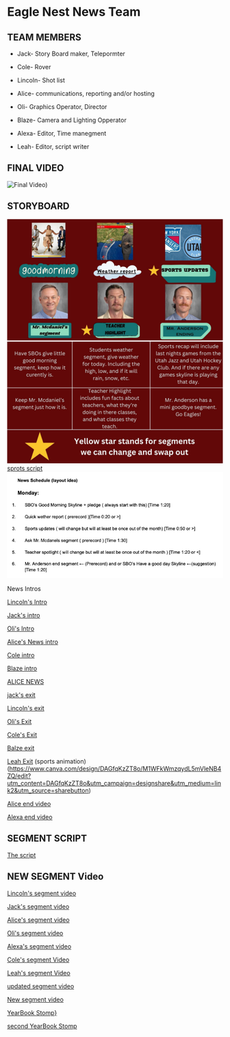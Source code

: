 # Eagle Nest News Team

## TEAM MEMBERS
* Jack- Story Board maker, Telepormter

* Cole- Rover

* Lincoln- Shot list 

* Alice- communications, reporting and/or hosting

* Oli- Graphics Operator, Director

* Blaze- Camera and Lighting Opperator

* Alexa- Editor, Time manegment

* Leah- Editor, script writer

## FINAL VIDEO
![Final Video](https://drive.google.com/file/d/1JyqKwVlvxQ3hBbx1LoQ2QUkLohYakEMO/view?usp=sharing))

## STORYBOARD

![Storyboard](https://github.com/9637642/TEAM-2/blob/main/Assests/1.jpg?raw=true)
![Storyboard info](https://github.com/9637642/TEAM-2/blob/main/Assests/2.jpg?raw=true)
[sprots script](https://docs.google.com/document/d/1bEp5eyESyJlo-x42p9tUfS91G_-NGfX-p9MrurC4_MY/edit?tab=t.0)
![News Schedule layout idea](https://github.com/9637642/TEAM-2/blob/main/Assests/News%20Schedule%20(layout%20idea).png?raw=true)

News Intros

[Lincoln's Intro](https://drive.google.com/file/d/1tW8SCLG61TsXtlgNlBIR5bZqEYyoDPRi/view?usp=sharing)

[Jack's intro](https://drive.google.com/file/d/1yvJ9wAd8m5NMgO7-cUEY-bAIOLVvY_xt/view?usp=sharing)

[Oli's Intro](https://www.canva.com/design/DAGc2c9vZ0k/ik8zBX2xWGjxPHDVeJausg/edit?utm_content=DAGc2c9vZ0k&utm_campaign=designshare&utm_medium=link2&utm_source=sharebutton)


[Alice's News intro](https://www.canva.com/design/DAGdCTff10k/mX5HGV1305shfMQxmQ5hyQ/edit?utm_content=DAGdCTff10k&utm_campaign=designshare&utm_medium=link2&utm_source=sharebutton)

[Cole intro](https://github.com/user-attachments/assets/bd51dd5e-91f7-4738-beba-19d8a1a4b2b1)

[Blaze intro](https://github.com/user-attachments/assets/60dc6882-c305-4c96-a3aa-292be30f76a2)

[ALICE NEWS](https://drive.google.com/file/d/1LlhwWMRIDdKMNEQ_-zvq2k1AcoHKg6ZC/view?usp=sharing)

[jack's exit](https://drive.google.com/file/d/1KqyYf3HWMRG-IGFR6oHsW7C4W7lcqjmq/view?usp=sharing)

[Lincoln's exit](https://drive.google.com/file/d/1GCxUUoF9nTwgXOKrcO02nlf9BZgRL2nD/view?usp=sharing)

[Oli's Exit](https://drive.google.com/file/d/1Y2YfKCRNrjDEAH8qavAMYntaYaSW-pcp/view?usp=sharing)

[Cole's Exit](https://drive.google.com/file/d/13a-WoL8DErZgfmtaCuloyJYLtiZRrwr7/view?usp=sharing)

[Balze exit](https://drive.google.com/file/d/1lBvQp1TJMoXwN2YcBY95akhCvzf1czcP/view?usp=drive_web)

[Leah Exit](https://drive.google.com/file/d/1zihSMATADLFu4N5HKS6qCNOldBjh3zIr/view?usp=sharing)
(sports animation) (https://www.canva.com/design/DAGfqKzZT8o/M1WFkWmzqydL5mVleNB4ZQ/edit?utm_content=DAGfqKzZT8o&utm_campaign=designshare&utm_medium=link2&utm_source=sharebutton)


[Alice end video](https://drive.google.com/file/d/1LlhwWMRIDdKMNEQ_-zvq2k1AcoHKg6ZC/view?usp=drive_link)

[Alexa end video](https://drive.google.com/file/d/1DFVHbs-lQzq24DHtNrQMT3qHNLbZt0w8/view?usp=share_link)

## SEGMENT SCRIPT
[The script](https://docs.google.com/document/d/1dqbiRRlLFV71N3c6d5MueOyLiF7ModTJo6v9C962AO0/edit?usp=sharing)

##  NEW SEGMENT Video
[Lincoln's segment video](https://drive.google.com/file/d/1LfuxEpkVcfPcA2RTW8TpqjVFtMKzPgcy/view?usp=sharing)

[Jack's segment video](https://drive.google.com/file/d/1w2rsWpZvBn_pQAnU94I0JvqwMeBA9Tlk/view?usp=sharing)

[Alice's segment video](https://drive.google.com/file/d/1RyFa0JUsua7PGWJfvXqDjrKvIdtMyT2h/view?usp=drive_link)

[Oli's segment video](https://drive.google.com/file/d/1AwKY2A4VvQcfbDHU5fIbXh984zSNcXFm/view?usp=sharing)

[Alexa's segment video](https://drive.google.com/file/d/1vbEcofAT-Tfrj68UytcTPjuNWq-giK8c/view?usp=sharing)

[Cole's segment Video](https://drive.google.com/file/d/1QfzaZJ3IS_2BTTzUAoYnV2-TiGz7d73X/view?usp=sharing)

[Leah's segment Video](https://drive.google.com/file/d/194mQJ7JsEFYLLydCKHtTLbPJcY8fjAYz/view?usp=sharing)

[updated segment video](https://drive.google.com/file/d/1qOlmESWA9iEjZ0CIo1rVIi39Hyntk34M/view?usp=sharing)

[New segment video](https://www.capcut.com/editor/2EC81E9E-5B77-4402-B7B4-ABFAB85138F7?workspaceId=7478730618814300166&spaceId=7478729803068179462&utm_medium=Product&utm_source=draftshare&utm_campaign=link)

[YearBook Stomp}](https://drive.google.com/file/d/1b4BJmXZXyRWyZerXtD3IdZve8o_GoSCY/view?usp=sharing)

[second YearBook Stomp](https://drive.google.com/file/d/1v93Nh5_uXhF0u8TmYxHGZdkb9GB9w3Tg/view?usp=sharing)
